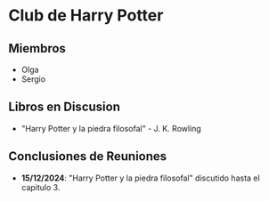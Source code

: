 # Club de Harry Potter

## Miembros
- Olga
- Sergio

## Libros en Discusion
- "Harry Potter y la piedra filosofal" - J. K. Rowling

## Conclusiones de Reuniones
- **15/12/2024**: "Harry Potter y la piedra filosofal" discutido hasta el capitulo 3.

 
